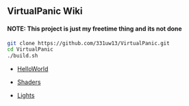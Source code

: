 ## VirtualPanic Wiki

#### NOTE: This project is just my freetime thing and its not done

```bash
git clone https://github.com/331uw13/VirtualPanic.git 
cd VirtualPanic
./build.sh
```


- [HelloWorld]()

- [Shaders]()

- [Lights]()
